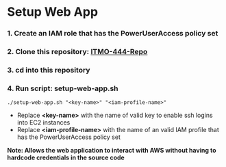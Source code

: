 # Setup Web App

### 1. Create an IAM role that has the PowerUserAccess policy set

### 2. Clone this repository: [ITMO-444-Repo](https://github.com/illinoistech-itm/tgidwani)

### 3. cd into this repository 
### 4. Run script: setup-web-app.sh
`./setup-web-app.sh "<key-name>" "<iam-profile-name>"`

- Replace **&lt;key-name&gt;** with the name of valid key to enable ssh logins into EC2 instances
- Replace **&lt;iam-profile-name&gt;** with the name of an valid IAM profile that has the PowerUserAccess policy set

****Note: Allows the web application to interact with AWS without having to hardcode credentials in the source code****

